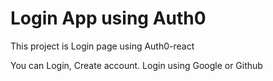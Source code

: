 # Login App using Auth0

This project is Login page using Auth0-react

You can Login, Create account.
Login using Google or Github
